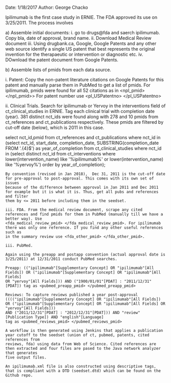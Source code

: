 Date: 1/18/2017
Author: George Chacko

Ipilimumab is the first case study in ERNIE. The FDA approved its use on 3/25/2011. The process involves

a) Assemble initial documents: 
   i. go to drugs@fda and saerch ipilimumab. Copy bla, date of approval, brand name.
   ii. Download Medical Review document
   iii. Using drugbank.ca, Google, Google Patents and any other web source identify a single US patent that best represents the original invention 
   for the therapaeutic or intervention or diagnostic etc. 
   iv. DOwnload the patent document from Google Patents.

b) Assemble lists of pmids from each data source. 

   i. Patent: Copy the non-patent literature citations on Google Patents for this patent and manually parse them in PubMed to get a list of pmids. 
   For ipilimumab, pmids were found for all 52 citations as in <npl_pmid></npl_pmid>> For patent number use <pl_USPatentno> </pl_USPatentno>

   ii. Clinical Trials. Search for ipilimumab or Yervoy in the interventions field of ct_clinical_studies in ERNIE. Tag each clinical trial with completion
   date (year). 381 distinct nct_ids were found along with 278 and 10 pmids from ct_references and ct_publications respectively. These pmids are filtered
   by cut-off date (below), which is 2011 in this case.

   select nct_id,pmid  from ct_references and ct_publications where nct_id in (select nct_id, start_date, completion_date, SUBSTRING(completion_date 
   FROM '.{4}$') as year_of_completion from ct_clinical_studies where nct_id in (select distinct nct_id from ct_interventions where lower(intervention_name) 
   like '%ipilimumab%' or lower(intervention_name) like '%yervoy%') order by year_of_completion);

    By convention (revised in Jan 2018),  Dec 31, 2011 is the cut-off date for pre-approval to post-approval. This comes with its own set of issues 
    because of the difference between approval in Jan 2011 and Dec 2011 for example but it is what it is. Thus, get all pubs and references and filter 
    them by <= 2011 before including them in the seedset.

    iii. FDA. From the medical review document, scrape any cited references and find pmids for them in PubMed (manually till we have a better way). Use
    <fda_medical_review_pmid> </fda_medical_review_pmid>. For ipilimumab there was only one reference. If you find any other useful references such as 
    in the summary review use <fda_other_pmid> </fda_other_pmid>.

    iii. PubMed. 

    Again using the preapp and postapp convention (actual approval date is 3/25/2011) at 12/31/2011 conduct PubMed searches.

    Preapp: (("ipilimumab"[Supplementary Concept] OR "ipilimumab"[All Fields]) OR ("ipilimumab"[Supplementary Concept] OR "ipilimumab"[All Fields] 
    OR "yervoy"[All Fields])) AND ("1900/01/01"[PDAT] : "2011/12/31"[PDAT]) tag as <pubmed_preapp_pmid> </pubmed_preapp_pmid>

    Reviews: To capture reviews published a year post-approval (((("ipilimumab"[Supplementary Concept] OR "ipilimumab"[All Fields]) 
    OR ("ipilimumab"[Supplementary Concept] OR "ipilimumab"[All Fields] OR "yervoy"[All Fields])) 
    AND ("2011/12/31"[PDAT] : "2012/12/31"[PDAT])) AND "review"[Publication Type]) AND "english"[Language]
    tag as <pubmed_reviews_pmid> </pubmed_reviews_pmid> 

    A workflow is then generated using Jenkins that applies a publication year cutoff to the seedset (union of ct, pubmed, patents, cited references from 
    reviews, fda) using data from Web of Science. Cited references are then extracted and four files are pased to the Java network analyzer that generates
    five output files.

    An ipilimumab.xml file is also constructed using descriptive tags, that is compliant with a DTD (seedset.dtd) which can be found on the Github repo.


